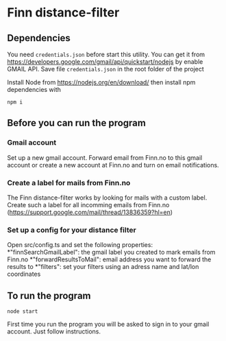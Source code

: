 # Finn distance-filter

## Dependencies
You need `credentials.json` before start this utility. You can get it from https://developers.google.com/gmail/api/quickstart/nodejs by enable GMAIL API.
Save file `credentials.json` in the root folder of the project

Install Node from https://nodejs.org/en/download/ then install npm dependencies with

`npm i`

## Before you can run the program

### Gmail account

Set up a new gmail account. Forward email from Finn.no to this gmail account or create a new account at Finn.no and turn on email notifications.

### Create a label for mails from Finn.no

The Finn distance-filter works by looking for mails with a custom label. Create such a label for all incomming emails from Finn.no (https://support.google.com/mail/thread/13836359?hl=en)

### Set up a config for your distance filter

Open src/config.ts and set the following properties:
*"finnSearchGmailLabel": the gmail label you created to mark emails from Finn.no
*"forwardResultsToMail": email address you want to forward the results to
*"filters": set your filters using an adress name and lat/lon coordinates


## To run the program
`node start`

First time you run the program you will be asked to sign in to your gmail account. Just follow instructions.
